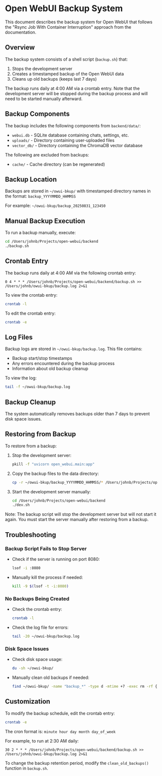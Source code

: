 # Open WebUI Backup System

This document describes the backup system for Open WebUI that follows the "Rsync Job With Container Interruption" approach from the documentation.

## Overview

The backup system consists of a shell script (`backup.sh`) that:

1. Stops the development server
2. Creates a timestamped backup of the Open WebUI data
3. Cleans up old backups (keeps last 7 days)

The backup runs daily at 4:00 AM via a crontab entry. Note that the development server
will be stopped during the backup process and will need to be started manually afterward.

## Backup Components

The backup includes the following components from `backend/data/`:

- `webui.db` - SQLite database containing chats, settings, etc.
- `uploads/` - Directory containing user-uploaded files
- `vector_db/` - Directory containing the ChromaDB vector database

The following are excluded from backups:
- `cache/` - Cache directory (can be regenerated)

## Backup Location

Backups are stored in `~/owui-bkup/` with timestamped directory names in the format:
`backup_YYYYMMDD_HHMMSS`

For example: `~/owui-bkup/backup_20250831_123450`

## Manual Backup Execution

To run a backup manually, execute:

```bash
cd /Users/johnb/Projects/open-webui/backend
./backup.sh
```

## Crontab Entry

The backup runs daily at 4:00 AM via the following crontab entry:

```
0 4 * * * /Users/johnb/Projects/open-webui/backend/backup.sh >> /Users/johnb/owui-bkup/backup.log 2>&1
```

To view the crontab entry:
```bash
crontab -l
```

To edit the crontab entry:
```bash
crontab -e
```

## Log Files

Backup logs are stored in `~/owui-bkup/backup.log`. This file contains:
- Backup start/stop timestamps
- Any errors encountered during the backup process
- Information about old backup cleanup

To view the log:
```bash
tail -f ~/owui-bkup/backup.log
```

## Backup Cleanup

The system automatically removes backups older than 7 days to prevent disk space issues.

## Restoring from Backup

To restore from a backup:

1. Stop the development server:
   ```bash
   pkill -f "uvicorn open_webui.main:app"
   ```

2. Copy the backup files to the data directory:
   ```bash
   cp -r ~/owui-bkup/backup_YYYYMMDD_HHMMSS/* /Users/johnb/Projects/open-webui/backend/data/
   ```

3. Start the development server manually:
   ```bash
   cd /Users/johnb/Projects/open-webui/backend
   ./dev.sh
   ```

Note: The backup script will stop the development server but will not start it again.
You must start the server manually after restoring from a backup.

## Troubleshooting

### Backup Script Fails to Stop Server
- Check if the server is running on port 8080:
  ```bash
  lsof -i :8080
  ```
- Manually kill the process if needed:
  ```bash
  kill -9 $(lsof -t -i:8080)
  ```

### No Backups Being Created
- Check the crontab entry:
  ```bash
  crontab -l
  ```
- Check the log file for errors:
  ```bash
  tail -20 ~/owui-bkup/backup.log
  ```

### Disk Space Issues
- Check disk space usage:
  ```bash
  du -sh ~/owui-bkup/
  ```
- Manually clean old backups if needed:
  ```bash
  find ~/owui-bkup/ -name "backup_*" -type d -mtime +7 -exec rm -rf {} +
  ```

## Customization

To modify the backup schedule, edit the crontab entry:
```bash
crontab -e
```

The cron format is: `minute hour day month day_of_week`

For example, to run at 2:30 AM daily:
```
30 2 * * * /Users/johnb/Projects/open-webui/backend/backup.sh >> /Users/johnb/owui-bkup/backup.log 2>&1
```

To change the backup retention period, modify the `clean_old_backups()` function in `backup.sh`.